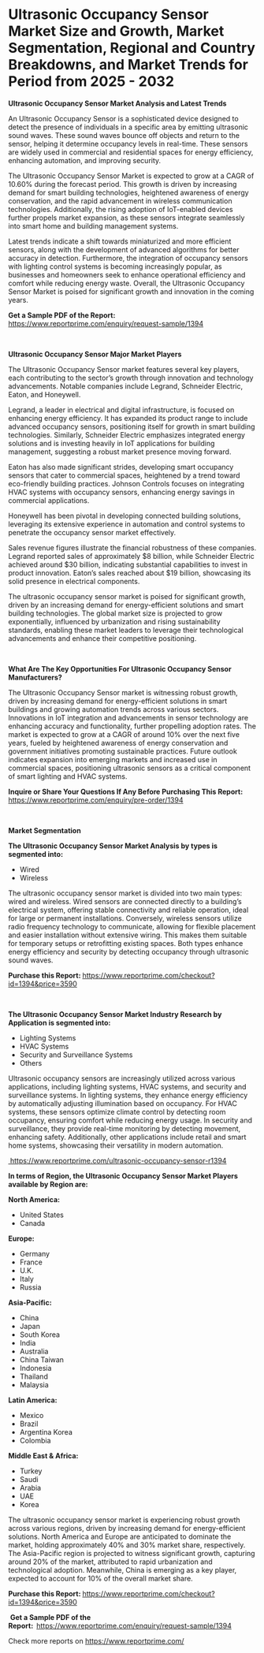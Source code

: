 <p><h1>Ultrasonic Occupancy Sensor Market Size and Growth, Market Segmentation, Regional and Country Breakdowns, and Market Trends for Period from 2025 -  2032</h1></p><p><strong>Ultrasonic Occupancy Sensor Market Analysis and Latest Trends</strong></p>
<p><p>An Ultrasonic Occupancy Sensor is a sophisticated device designed to detect the presence of individuals in a specific area by emitting ultrasonic sound waves. These sound waves bounce off objects and return to the sensor, helping it determine occupancy levels in real-time. These sensors are widely used in commercial and residential spaces for energy efficiency, enhancing automation, and improving security.</p><p>The Ultrasonic Occupancy Sensor Market is expected to grow at a CAGR of 10.60% during the forecast period. This growth is driven by increasing demand for smart building technologies, heightened awareness of energy conservation, and the rapid advancement in wireless communication technologies. Additionally, the rising adoption of IoT-enabled devices further propels market expansion, as these sensors integrate seamlessly into smart home and building management systems.</p><p>Latest trends indicate a shift towards miniaturized and more efficient sensors, along with the development of advanced algorithms for better accuracy in detection. Furthermore, the integration of occupancy sensors with lighting control systems is becoming increasingly popular, as businesses and homeowners seek to enhance operational efficiency and comfort while reducing energy waste. Overall, the Ultrasonic Occupancy Sensor Market is poised for significant growth and innovation in the coming years.</p></p>
<p><strong>Get a Sample PDF of the Report:&nbsp;</strong> <a href="https://www.reportprime.com/enquiry/request-sample/1394?utm_campaign=3279&utm_medium=2&utm_source=Github&utm_content=ia&utm_term=18032025&utm_id=ultrasonic-occupancy-sensor">https://www.reportprime.com/enquiry/request-sample/1394</a></p>
<p>&nbsp;</p>
<p><strong>Ultrasonic Occupancy Sensor Major Market Players</strong></p>
<p><p>The Ultrasonic Occupancy Sensor market features several key players, each contributing to the sector’s growth through innovation and technology advancements. Notable companies include Legrand, Schneider Electric, Eaton, and Honeywell.</p><p>Legrand, a leader in electrical and digital infrastructure, is focused on enhancing energy efficiency. It has expanded its product range to include advanced occupancy sensors, positioning itself for growth in smart building technologies. Similarly, Schneider Electric emphasizes integrated energy solutions and is investing heavily in IoT applications for building management, suggesting a robust market presence moving forward.</p><p>Eaton has also made significant strides, developing smart occupancy sensors that cater to commercial spaces, heightened by a trend toward eco-friendly building practices. Johnson Controls focuses on integrating HVAC systems with occupancy sensors, enhancing energy savings in commercial applications. </p><p>Honeywell has been pivotal in developing connected building solutions, leveraging its extensive experience in automation and control systems to penetrate the occupancy sensor market effectively.</p><p>Sales revenue figures illustrate the financial robustness of these companies. Legrand reported sales of approximately $8 billion, while Schneider Electric achieved around $30 billion, indicating substantial capabilities to invest in product innovation. Eaton’s sales reached about $19 billion, showcasing its solid presence in electrical components.</p><p>The ultrasonic occupancy sensor market is poised for significant growth, driven by an increasing demand for energy-efficient solutions and smart building technologies. The global market size is projected to grow exponentially, influenced by urbanization and rising sustainability standards, enabling these market leaders to leverage their technological advancements and enhance their competitive positioning.</p></p>
<p>&nbsp;</p>
<p><strong>What Are The Key Opportunities For Ultrasonic Occupancy Sensor Manufacturers?</strong></p>
<p><p>The Ultrasonic Occupancy Sensor market is witnessing robust growth, driven by increasing demand for energy-efficient solutions in smart buildings and growing automation trends across various sectors. Innovations in IoT integration and advancements in sensor technology are enhancing accuracy and functionality, further propelling adoption rates. The market is expected to grow at a CAGR of around 10% over the next five years, fueled by heightened awareness of energy conservation and government initiatives promoting sustainable practices. Future outlook indicates expansion into emerging markets and increased use in commercial spaces, positioning ultrasonic sensors as a critical component of smart lighting and HVAC systems.</p></p>
<p><strong>Inquire or Share Your Questions If Any Before Purchasing This Report:</strong> <a href="https://www.reportprime.com/enquiry/pre-order/1394?utm_campaign=3279&utm_medium=2&utm_source=Github&utm_content=ia&utm_term=18032025&utm_id=ultrasonic-occupancy-sensor">https://www.reportprime.com/enquiry/pre-order/1394</a></p>
<p>&nbsp;</p>
<p><strong>Market Segmentation</strong></p>
<p><strong>The Ultrasonic Occupancy Sensor Market Analysis by types is segmented into:</strong></p>
<p><ul><li>Wired</li><li>Wireless</li></ul></p>
<p><p>The ultrasonic occupancy sensor market is divided into two main types: wired and wireless. Wired sensors are connected directly to a building’s electrical system, offering stable connectivity and reliable operation, ideal for large or permanent installations. Conversely, wireless sensors utilize radio frequency technology to communicate, allowing for flexible placement and easier installation without extensive wiring. This makes them suitable for temporary setups or retrofitting existing spaces. Both types enhance energy efficiency and security by detecting occupancy through ultrasonic sound waves.</p></p>
<p><strong>Purchase this Report:&nbsp;</strong><a href="https://www.reportprime.com/checkout?id=1394&price=3590&utm_campaign=3279&utm_medium=2&utm_source=Github&utm_content=ia&utm_term=18032025&utm_id=ultrasonic-occupancy-sensor">https://www.reportprime.com/checkout?id=1394&price=3590</a></p>
<p>&nbsp;</p>
<p><strong>The Ultrasonic Occupancy Sensor Market Industry Research by Application is segmented into:</strong></p>
<p><ul><li>Lighting Systems</li><li>HVAC Systems</li><li>Security and Surveillance Systems</li><li>Others</li></ul></p>
<p><p>Ultrasonic occupancy sensors are increasingly utilized across various applications, including lighting systems, HVAC systems, and security and surveillance systems. In lighting systems, they enhance energy efficiency by automatically adjusting illumination based on occupancy. For HVAC systems, these sensors optimize climate control by detecting room occupancy, ensuring comfort while reducing energy usage. In security and surveillance, they provide real-time monitoring by detecting movement, enhancing safety. Additionally, other applications include retail and smart home systems, showcasing their versatility in modern automation.</p></p>
<p><a href="https://www.reportprime.com/ultrasonic-occupancy-sensor-r1394?utm_campaign=3279&utm_medium=2&utm_source=Github&utm_content=ia&utm_term=18032025&utm_id=ultrasonic-occupancy-sensor">&nbsp;https://www.reportprime.com/ultrasonic-occupancy-sensor-r1394</a></p>
<p><strong>In terms of Region, the Ultrasonic Occupancy Sensor Market Players available by Region are:</strong></p>
<p>
    <p> <strong> North America: </strong>
        <ul>
            <li>United States</li>
            <li>Canada</li>
        </ul>
        </p> 
    <p> <strong> Europe: </strong>
        <ul>
            <li>Germany</li>
            <li>France</li>
            <li>U.K.</li>
            <li>Italy</li>
            <li>Russia</li>
        </ul>
        </p> 
    <p> <strong> Asia-Pacific: </strong>
        <ul>
            <li>China</li>
            <li>Japan</li>
            <li>South Korea</li>
            <li>India</li>
            <li>Australia</li>
            <li>China Taiwan</li>
            <li>Indonesia</li>
            <li>Thailand</li>
            <li>Malaysia</li>
        </ul>
        </p> 
    <p> <strong> Latin America: </strong>
        <ul>
            <li>Mexico</li>
            <li>Brazil</li>
            <li>Argentina Korea</li>
            <li>Colombia</li>
        </ul>
        </p> 
    <p> <strong> Middle East & Africa: </strong>
        <ul>
            <li>Turkey</li>
            <li>Saudi</li>
            <li>Arabia</li>
            <li>UAE</li>
            <li>Korea</li>
        </ul>
    </p>
    </p>
<p><p>The ultrasonic occupancy sensor market is experiencing robust growth across various regions, driven by increasing demand for energy-efficient solutions. North America and Europe are anticipated to dominate the market, holding approximately 40% and 30% market share, respectively. The Asia-Pacific region is projected to witness significant growth, capturing around 20% of the market, attributed to rapid urbanization and technological adoption. Meanwhile, China is emerging as a key player, expected to account for 10% of the overall market share.</p></p>
<p><strong>Purchase this Report: </strong><a href="https://www.reportprime.com/checkout?id=1394&price=3590&utm_campaign=3279&utm_medium=2&utm_source=Github&utm_content=ia&utm_term=18032025&utm_id=ultrasonic-occupancy-sensor">https://www.reportprime.com/checkout?id=1394&price=3590</a></p>
<p>&nbsp;<strong>Get a Sample PDF of the Report:&nbsp;&nbsp;</strong><a href="https://www.reportprime.com/enquiry/request-sample/1394?utm_campaign=3279&utm_medium=2&utm_source=Github&utm_content=ia&utm_term=18032025&utm_id=ultrasonic-occupancy-sensor">https://www.reportprime.com/enquiry/request-sample/1394</a></p>
<p><strong></strong></p>
<p>Check more reports on <a href="https://www.reportprime.com/?utm_campaign=3279&utm_medium=2&utm_source=Github&utm_content=ia&utm_term=18032025&utm_id=ultrasonic-occupancy-sensor">https://www.reportprime.com/</a></p>